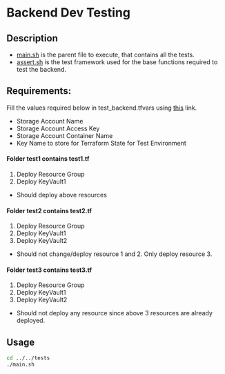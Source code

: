 # Backend Dev Testing

## Description

- [main.sh](../main.sh) is the parent file to execute, that contains all the tests.
- [assert.sh](../assert.sh) is the test framework used for the base functions required to test the backend.

## Requirements:
Fill the values required below in test_backend.tfvars using [this](../../shared/README.md###Configure-Terraform-to-Store-State-Data-in-Azure) link.

- Storage Account Name
- Storage Account Access Key
- Storage Account Container Name
- Key Name to store for Terraform State for Test Environment

#### Folder test1 contains test1.tf
1. Deploy Resource Group
2. Deploy KeyVault1
- Should deploy above resources

#### Folder test2 contains test2.tf
1. Deploy Resource Group
2. Deploy KeyVault1
3. Deploy KeyVault2 
- Should not change/deploy resource 1 and 2. Only deploy resource 3.

#### Folder test3 contains test3.tf
1. Deploy Resource Group
2. Deploy KeyVault1
3. Deploy KeyVault2
- Should not deploy any resource since above 3 resources are already deployed.

## Usage
``` bash
cd ../../tests
./main.sh
```